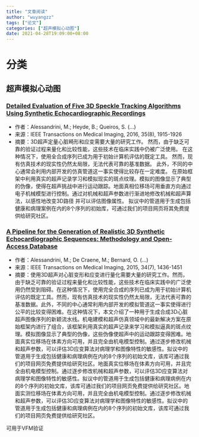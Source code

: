 ```yaml
---
title: "文章阅读"
author: "wuyangzz"
tags: ["论文"]
categories: ["超声模拟心动图"]
date: 2021-04-28T19:09:00+08:00
---
```


# 分类
## 超声模拟心动图
### [Detailed Evaluation of Five 3D Speckle Tracking Algorithms Using Synthetic Echocardiographic Recordings](https://pubmed.ncbi.nlm.nih.gov/26960220/)
- 作者：Alessandrini, M.; Heyde, B.; Queiros, S. (...)
- 来源：IEEE Transactions on Medical Imaging, 2016, 35(8), 1915-1926
- 摘要：3D超声定量心脏畸形和应变需要大量的研究工作。 然而，由于缺乏可靠的验证过程来量化和比较性能，这些技术在临床实践中仍被广泛使用。 在这种情况下，使用全合成序列已成为用于初始计算机评估的既定工具。 然而，现有仿真技术的现实性仍然太局限，无法代表可靠的基准数据。 此外，不同的中心通常会利用内部开发的仿真管道这一事实使得比较存在一定难度。 在原始框架中利用真实的超声记录学习和模拟现实的斑点纹理。模拟的图像显示了典型的伪像，使得在超声挑战中进行运动跟踪。地面真相位移场可用垂直方向通过电子机械模型进行控制。通过对机械和超声参数进行渐进地修改机械和超声算法，以感性地改变3D路径 并可以评估图像属性。 拟议中的管道用于生成包括健康和病理案例在内的8个序列的初始库，可通过我们的项目网页将其免费提供给研究社区。

### [A Pipeline for the Generation of Realistic 3D Synthetic Echocardiographic Sequences: Methodology and Open-Access Database](https://pubmed.ncbi.nlm.nih.gov/25643402/)
- 作者：Alessandrini, M.; De Craene, M.; Bernard, O. (...)
- 来源：IEEE Transactions on Medical Imaging, 2015, 34(7), 1436-1451
- 摘要：使用3D超声对心脏变形和应变进行量化需要大量的研究工作。然而，由于缺乏可靠的验证过程来量化和比较性能，这些技术在临床实践中的广泛使用仍然受到阻碍。在这种情况下，使用完全合成的序列已成为用于初始计算机评估的既定工具。然而，现有仿真技术的现实性仍然太局限，无法代表可靠的基准数据。此外，不同的中心通常利用内部开发的模拟管道这一事实使得进行公平的比较变得困难。在这种情况下，本文介绍了一种用于生成合成3D心脏超声图像序列的新颖流水线。机电建模和超声仿真领域中的最新解决方案在原始框架内进行了组合，该框架利用真实的超声记录来学习和模拟逼真的斑点纹理。模拟图像显示了典型的伪像，这些伪像使超声中的运动跟踪变得困难。地面真实位移场在体素方向可用，并且完全由机电模型控制。通过逐步修改机械和超声参数，可以评估3D应变算法对病理学和图像特性的敏感性。拟议中的管道用于生成包括健康和病理病例在内的8个序列的初始文库，该库可通过我们的项目网页免费提供给研究社区。地面真实位移场在体素方向可用，并且完全由机电模型控制。通过逐步修改机械和超声参数，可以评估3D应变算法对病理学和图像特性的敏感性。拟议中的管道用于生成包括健康和病理病例在内的8个序列的初始文库，该库可通过我们的项目网页免费提供给研究社区。地面实测位移场在体素方向可用，并且完全由机电模型控制。通过逐步修改机械和超声参数，可以评估3D应变算法对病理学和图像特性的敏感性。拟议中的管道用于生成包括健康和病理病例在内的8个序列的初始文库，该库可通过我们的项目网页免费提供给研究社区。

可用于VFM验证
